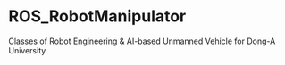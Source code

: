 # ROS_RobotManipulator
Classes of Robot Engineering &amp; AI-based Unmanned Vehicle for Dong-A University
